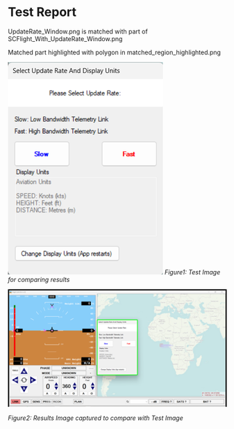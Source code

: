 # Test Report
UpdateRate_Window.png is matched with part of SCFlight_With_UpdateRate_Window.png

Matched part highlighted with polygon in matched_region_highlighted.png

![Test Image](../Test_Images/UpdateRate_Window.png)
*Figure1: Test Image for comparing results*

![Result Image captured](../Result_Images/matched_region_highlighted.png)

*Figure2: Results Image captured to compare with Test Image*
